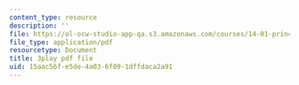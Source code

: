 ```yaml
---
content_type: resource
description: ''
file: https://ol-ocw-studio-app-qa.s3.amazonaws.com/courses/14-01-principles-of-microeconomics-fall-2018/15aac56fe5de4a036f091dffdaca2a91_B6wI0CE4GjM.pdf
file_type: application/pdf
resourcetype: Document
title: 3play pdf file
uid: 15aac56f-e5de-4a03-6f09-1dffdaca2a91
---
```

